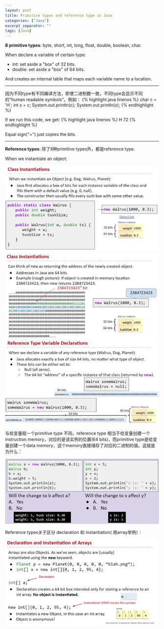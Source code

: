 ```yaml
---
layout: post
title: Primitive types and reference type in Java
categories: ["Java"]
excerpt_separator: ""
tags: [Java]
---
```


<b>8 primitive types</b>: byte, short, int, long, float, double, boolean, char.

When declare a variable of certain type:
* int: set aside a "box" of 32 bits.
* double: set aside a "box" of 64 bits.    

And creates an internal table that maps each variable name to a location.

---
因为不同type有不同编译方法，即使二进制数一致，不同type会显示不同的“human readable symbols”。例如：
{% highlight java linenos %}
char c = 'H';
int x = c;
System.out.println(c);
System.out.println(x);
{% endhighlight %}

If we run this code, we get:
{% highlight java linenos %}
H
72
{% endhighlight %}

Equal sign("=") just copies the bits.

---
<b>Reference types</b>: 除了8种primitive types外，都是reference type.

When we instantiate an object:

![p1]( /assets/img/PrimitiveType/p1.jpg)
![p2]( /assets/img/PrimitiveType/p2.jpg)
![p3]( /assets/img/PrimitiveType/p3.jpg)

与给变量赋一个primitive type 不同，reference type 相当于给变量创建一个 instruction memory，对应的是该实例的位置(64 bits)，而primitive type是给变量创建一个data memory，这个memory直接储存了对应的二进制的值。这就是为什么：

![p4]( /assets/img/PrimitiveType/p4.jpg)

Reference types关于区分 declaration 和 instantiation( 用array举例）：

![p5]( /assets/img/PrimitiveType/p5.jpg)
